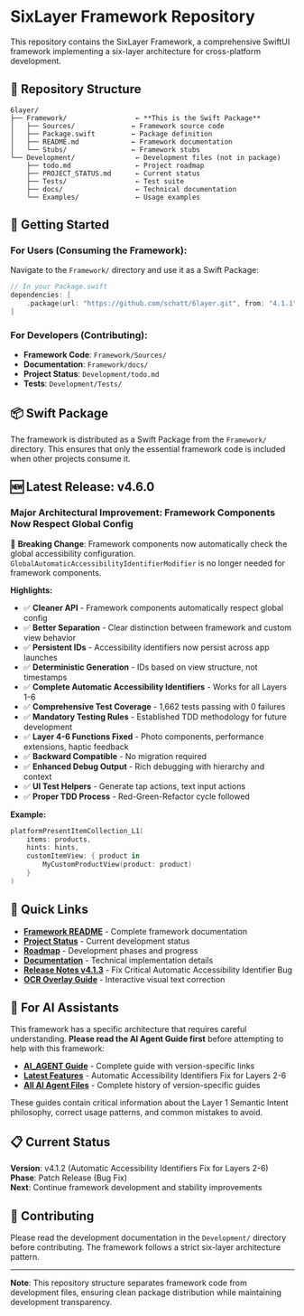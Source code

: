 # SixLayer Framework Repository

This repository contains the SixLayer Framework, a comprehensive SwiftUI framework implementing a six-layer architecture for cross-platform development.

## 📁 Repository Structure

```
6layer/
├── Framework/                 ← **This is the Swift Package**
│   ├── Sources/              ← Framework source code
│   ├── Package.swift         ← Package definition
│   ├── README.md             ← Framework documentation
│   └── Stubs/                ← Framework stubs
└── Development/               ← Development files (not in package)
    ├── todo.md                ← Project roadmap
    ├── PROJECT_STATUS.md      ← Current status
    ├── Tests/                 ← Test suite
    ├── docs/                  ← Technical documentation
    └── Examples/              ← Usage examples
```

## 🚀 Getting Started

### **For Users (Consuming the Framework):**
Navigate to the `Framework/` directory and use it as a Swift Package:

```swift
// In your Package.swift
dependencies: [
    .package(url: "https://github.com/schatt/6layer.git", from: "4.1.1")
]
```

### **For Developers (Contributing):**
- **Framework Code**: `Framework/Sources/`
- **Documentation**: `Framework/docs/`
- **Project Status**: `Development/todo.md`
- **Tests**: `Development/Tests/`

## 📦 Swift Package

The framework is distributed as a Swift Package from the `Framework/` directory. This ensures that only the essential framework code is included when other projects consume it.

## 🆕 Latest Release: v4.6.0

### **Major Architectural Improvement: Framework Components Now Respect Global Config**
🎯 **Breaking Change**: Framework components now automatically check the global accessibility configuration. `GlobalAutomaticAccessibilityIdentifierModifier` is no longer needed for framework components.

**Highlights:**
- ✅ **Cleaner API** - Framework components automatically respect global config
- ✅ **Better Separation** - Clear distinction between framework and custom view behavior  
- ✅ **Persistent IDs** - Accessibility identifiers now persist across app launches
- ✅ **Deterministic Generation** - IDs based on view structure, not timestamps
- ✅ **Complete Automatic Accessibility Identifiers** - Works for all Layers 1-6
- ✅ **Comprehensive Test Coverage** - 1,662 tests passing with 0 failures
- ✅ **Mandatory Testing Rules** - Established TDD methodology for future development
- ✅ **Layer 4-6 Functions Fixed** - Photo components, performance extensions, haptic feedback
- ✅ **Backward Compatible** - No migration required
- ✅ **Enhanced Debug Output** - Rich debugging with hierarchy and context
- ✅ **UI Test Helpers** - Generate tap actions, text input actions
- ✅ **Proper TDD Process** - Red-Green-Refactor cycle followed

**Example:**
```swift
platformPresentItemCollection_L1(
    items: products,
    hints: hints,
    customItemView: { product in
        MyCustomProductView(product: product)
    }
)
```

## 🔗 Quick Links

- **[Framework README](Framework/README.md)** - Complete framework documentation
- **[Project Status](Development/PROJECT_STATUS.md)** - Current development status
- **[Roadmap](Development/todo.md)** - Development phases and progress
- **[Documentation](Framework/docs/)** - Technical implementation details
- **[Release Notes v4.1.3](Development/RELEASE_v4.1.3.md)** - Fix Critical Automatic Accessibility Identifier Bug
- **[OCR Overlay Guide](Framework/docs/OCROverlayGuide.md)** - Interactive visual text correction

## 🤖 For AI Assistants

This framework has a specific architecture that requires careful understanding. **Please read the AI Agent Guide first** before attempting to help with this framework:

- **[AI_AGENT Guide](Development/AI_AGENT.md)** - Complete guide with version-specific links
- **[Latest Features](Development/AI_AGENT_v4.1.2.md)** - Automatic Accessibility Identifiers Fix for Layers 2-6
- **[All AI Agent Files](Development/)** - Complete history of version-specific guides

These guides contain critical information about the Layer 1 Semantic Intent philosophy, correct usage patterns, and common mistakes to avoid.

## 📋 Current Status

**Version**: v4.1.2 (Automatic Accessibility Identifiers Fix for Layers 2-6)  
**Phase**: Patch Release (Bug Fix)  
**Next**: Continue framework development and stability improvements

## 🤝 Contributing

Please read the development documentation in the `Development/` directory before contributing. The framework follows a strict six-layer architecture pattern.

---

**Note**: This repository structure separates framework code from development files, ensuring clean package distribution while maintaining development transparency.

